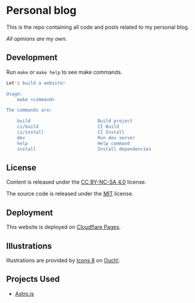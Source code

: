 # Personal blog

This is the repo containing all code and posts related to my personal blog.

_All opinions are my own._

## Development

Run `make` or `make help` to see make commands.

```sh
Let's build a website!

Usage:
	make <command>

The commands are:

	build                         Build project
	ci/build                      CI Build
	ci/install                    CI Install
	dev                           Run dev server
	help                          Help command
	install                       Install dependencies

```

## License

Content is released under the [CC BY-NC-SA 4.0](./LICENSE.content) license.

The source code is released under the [MIT](./LICENSE) license.

## Deployment

This website is deployed on [Cloudflare Pages](https://pages.cloudflare.com/).

## Illustrations

Illustrations are provided by [Icons 8](https://icons8.com/illustrations/author/zD2oqC8lLBBA) on [Ouch!](https://icons8.com/illustrations).

## Projects Used

* [Astro.js](https://astro.build/)
